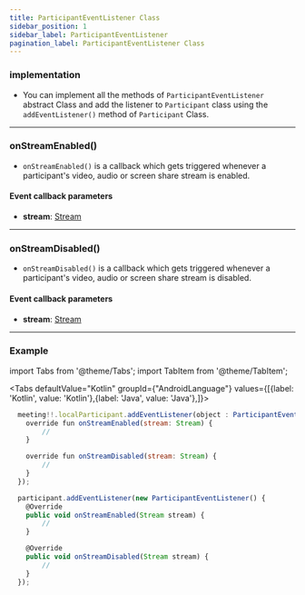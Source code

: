 ```yaml
---
title: ParticipantEventListener Class
sidebar_position: 1
sidebar_label: ParticipantEventListener
pagination_label: ParticipantEventListener Class
---
```


<div class="sdk-api-ref-only-h4">

### implementation

- You can implement all the methods of `ParticipantEventListener` abstract Class and add the listener to `Participant` class using the `addEventListener()` method of `Participant` Class.

---

### onStreamEnabled()

- `onStreamEnabled()` is a callback which gets triggered whenever a participant's video, audio or screen share stream is enabled.

#### Event callback parameters

- **stream**: [Stream](../stream-class/introduction.md)

---

### onStreamDisabled()

- `onStreamDisabled()` is a callback which gets triggered whenever a participant's video, audio or screen share stream is disabled.

#### Event callback parameters

- **stream**: [Stream](../stream-class/introduction.md)

---

### Example

import Tabs from '@theme/Tabs';
import TabItem from '@theme/TabItem';

<Tabs
defaultValue="Kotlin"
groupId={"AndroidLanguage"}
values={[{label: 'Kotlin', value: 'Kotlin'},{label: 'Java', value: 'Java'},]}>

<TabItem value="Kotlin">

```js
  meeting!!.localParticipant.addEventListener(object : ParticipantEventListener() {
    override fun onStreamEnabled(stream: Stream) {
        //
    }

    override fun onStreamDisabled(stream: Stream) {
        //
    }
  });
```

</TabItem>

<TabItem value="Java">

```js
  participant.addEventListener(new ParticipantEventListener() {
    @Override
    public void onStreamEnabled(Stream stream) {
        //
    }

    @Override
    public void onStreamDisabled(Stream stream) {
        //
    }
  });
```

</TabItem>

</Tabs>

</div>
